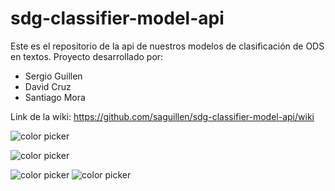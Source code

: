 # sdg-classifier-model-api

Este es el repositorio de la api de nuestros modelos de clasificación de ODS en textos. 
Proyecto desarrollado por:

* Sergio Guillen
* David Cruz
* Santiago Mora 


Link de la wiki: https://github.com/saguillen/sdg-classifier-model-api/wiki


![color picker](https://media.tenor.com/Jvd2yVUP4CgAAAAM/the-rock-think.gif) 

![color picker](https://i.redd.it/pm1snm7yuds71.jpg)

![color picker](https://media.tenor.com/WL6pBDvHWbkAAAAd/bing-chilling.gif)
![color picker](https://media.tenor.com/3WRKCYqnYEsAAAAC/kermit-suicide.gif)
